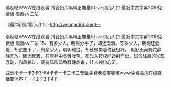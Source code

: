 哒哒哒WWW在线观看
抖音奶片黑料正能量tttzzz网页入口
最近中文字幕2019免费版
浪潮a∨二站


《最/新/观/看/入/口👉http://wencao66.com》--

哒哒哒WWW在线观看
抖音奶片黑料正能量tttzzz网页入口
最近中文字幕2019免费版
浪潮a∨二站
	15、有多少人，明明分手了，却还爱着。有多少人，明明还爱着，却说放下了，有多少人，明明难过，却还微笑着说我很好。
默默无闻野花静静开放，团团簇簇，在草莽中竞芳吐艳，阳光从枝杈间透射而出，斑驳陆离的光影浮动，和风掠过，便有阵阵暗香寂静袭来，让人神怡心旷。





亚洲不卡一卡2卡3卡4卡卡一卡二卡三专区免费老狼嘟嘟嘟www免费高清在线直播亚洲不卡一卡2卡3卡4卡
